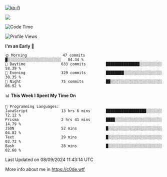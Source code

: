 [![ko-fi](https://ko-fi.com/img/githubbutton_sm.svg)](https://ko-fi.com/Z8Z4Y2LKX)

<a href="https://wakatime.com"><img src="https://wakatime.com/share/@c0dezin/b7f18a7c-ab3a-40b8-8bc7-b1b7bf71f1d6.svg" /></a>

<!--START_SECTION:waka-->
![Code Time](http://img.shields.io/badge/Code%20Time-96%20hrs%2027%20mins-blue)

![Profile Views](http://img.shields.io/badge/Profile%20Views-0-blue)

**I'm an Early 🐤** 

```text
🌞 Morning                47 commits          █░░░░░░░░░░░░░░░░░░░░░░░░   04.34 % 
🌆 Daytime                633 commits         ███████████████░░░░░░░░░░   58.39 % 
🌃 Evening                329 commits         ████████░░░░░░░░░░░░░░░░░   30.35 % 
🌙 Night                  75 commits          ██░░░░░░░░░░░░░░░░░░░░░░░   06.92 % 
```


📊 **This Week I Spent My Time On** 

```text
💬 Programming Languages: 
JavaScript               13 hrs 6 mins       ██████████████████░░░░░░░   72.12 % 
Prisma                   2 hrs 41 mins       ████░░░░░░░░░░░░░░░░░░░░░   14.79 % 
JSON                     52 mins             █░░░░░░░░░░░░░░░░░░░░░░░░   04.82 % 
Text                     29 mins             █░░░░░░░░░░░░░░░░░░░░░░░░   02.72 % 
Bash                     28 mins             █░░░░░░░░░░░░░░░░░░░░░░░░   02.60 % 
```


 Last Updated on 08/09/2024 11:43:14 UTC
<!--END_SECTION:waka-->

More info about me in https://c0de.wtf
